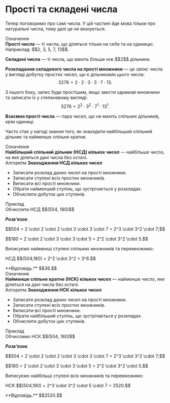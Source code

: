 # Простi та складенi числа

Тепер поговоримо про самi числа. У цiй частинi йде мова тiльки про натуральнi числа, тому далi це не вказується.

<div class="eoz-wrap">
<span class="eoz">Означення</span>
<div class="eoz-text">
<b>Простi числа</b> — тi числа, що дiляться тiльки на себе та на одиницю. Наприклад: $$2, 3, 5, 7, 13$$.
<p><b>Складенi числа</b> — тi числа, що мають бiльше нiж $$2$$ дiльники.</p>
</div>
</div>

<b>Розкладання складеного числа на простi множники</b> — це запис числа у виглядi добутку простих чисел, що є дiльниками цього числа:
$$3276 = 2 \cdot 2 \cdot 3 \cdot 3 \cdot 7 \cdot 13.$$

З iншого боку, запис буде простiшим, якщо звести однаковi множники та записати їх у степеневому виглядi:
$$3276 = 2^2\cdot 3^2 \cdot 7^1 \cdot 13^1.$$

<b>Взаємно простi числа</b> — пара чисел, що не мають спiльних дiльникiв, крiм одиницi.

Часто стає у нагодi знання того, як знаходити найбiльший спiльний дiльник та найменше спiльне кратне.

<div class="eoz-wrap">
<span class="eoz">Означення</span> 
<div class="eoz-text">
<b>Найбiльший спiльний дiльник (НСД) кiлькох чисел</b> — найбiльше число, на яке дiляться данi числа без остачi.
</div>
</div>

<div class="alg-wrap">
<span class="alg">Алгоритм</span> <b>Знаходження НСД кiлькох чисел</b>
<div class="alg-text">
<ul>
<li>Записати розклад даних чисел на простi множники.</li>
<li>Записати ступенi всiх простих множникiв.</li>
<li>Виписати всi простi множники.</li>
<li>Обрати найменший ступiнь, що зустрiчається у розкладах.</li>
<li>Обчислити добуток цих ступенiв.</li>
</ul>
</div>
</div>

<div class="task-wrap">
<span class="task">Приклад</span> 
<div class="task-text">
Обчислити НСД $$(504, 180)$$
<p>
<b><i>Розв’язок</i></b>.</p> 
<p>
$$504 = 2 \cdot 2 \cdot 2 \cdot 3 \cdot 3 \cdot 7 = 2^3 \cdot 3^2 \cdot 7;$$</p>
<p>
$$180 = 2 \cdot 2 \cdot 3 \cdot 3 \cdot 5 = 2^2 \cdot 3^2 \cdot 5.$$</p>
<p>Виписуємо найменшi ступенi спiльних множникiв та перемножимо:</p>
<p>НСД $$(504,180) = 2^2 \cdot 3^2 = 3^6.$$</p>
**Вiдповiдь.** $$36.$$
</div>
</div>

<div class="eoz-wrap">
<span class="eoz">Означення</span> 
<div class="eoz-text">
<b>Найменше спiльне кратне (НСК) кiлькох чисел</b> — найменше число, яке дiлиться на данi числа без остачi.
</div>
</div>

<div class="alg-wrap">
<span class="alg">Алгоритм</span> <b>Знаходження НСК кiлькох чисел</b>
<div class="alg-text">
<ul>
<li>Записати розклад даних чисел на простi множники.</li>
<li>Записати ступенi всiх простих множникiв.</li>
<li>Виписати всi простi множники.</li>
<li>Обрати найбiльший ступiнь, що зустрiчається у розкладах.</li>
<li>Обчислити добуток цих ступенiв.</li>
</ul>
</div>
</div>

<div class="task-wrap">
<span class="task">Приклад</span> 
<div class="task-text">
Обчислимо НСК $$(504, 180)$$
<p>
<b><i>Розв’язок</i></b>.</p> 
<p>
$$504 = 2 \cdot 2 \cdot 2 \cdot 3 \cdot 3 \cdot 7 = 2^3 \cdot 3^2 \cdot 7;$$</p>
<p>
$$180 = 2 \cdot 2 \cdot 3 \cdot 3 \cdot 5 = 2^2 \cdot 3^2 \cdot 5.$$</p>
<p>Виписуємо найбiльшi ступенi всiх множникiв та перемножимо:</p>
<p>НСК $$(504,180) = 2^3 \cdot 3^2 \cdot 5 \cdot 7 = 2520.$$</p>
**Вiдповiдь.** $$2520.$$
</div>
</div>